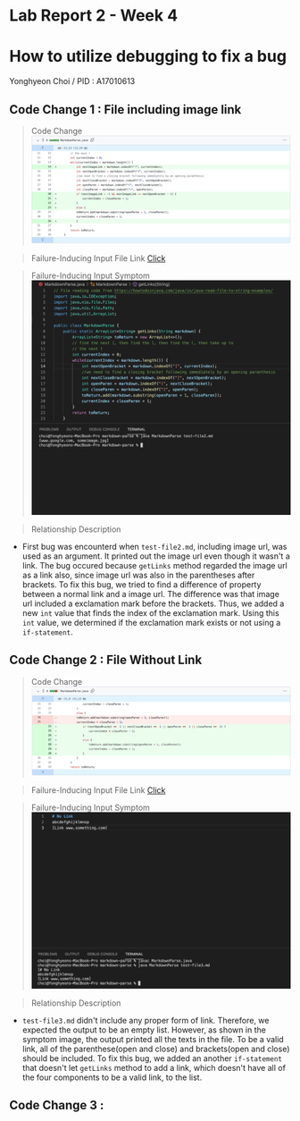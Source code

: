 # Lab Report 2 - Week 4

# How to utilize debugging to fix a bug 
Yonghyeon Choi / PID : A17010613







## Code Change 1 : File including image link

> Code Change 
![Image](lab-report-2/Bug1Fixed.png)

> Failure-Inducing Input File Link
[Click](https://github.com/choi8616/markdown-parse/blob/main/test-file2.md)

> Failure-Inducing Input Symptom
![Image](lab-report-2/Bug1-ImageLink.png)

> Relationship Description

- First bug was encounterd when `test-file2.md`, including image url, was used as an argument. It printed out the image url even though it wasn't a link. The bug 
  occured because `getLinks` method regarded the image url as a link also, since image url was also in the parentheses after brackets. To fix this bug, we tried to
  find a difference of property between a normal link and a image url. The difference was that image url included a exclamation mark before the brackets.
  Thus, we added a new `int` value that finds the index of the exclamation mark. Using this `int` value, we determined if the exclamation mark exists or not using   a `if-statement`. 
  



## Code Change 2 : File Without Link

> Code Change 
![Image](lab-report-2/Bug2Fixed.png)

> Failure-Inducing Input File Link
[Click](https://github.com/choi8616/markdown-parse/blob/main/test-file3.md)

> Failure-Inducing Input Symptom
![Image](lab-report-2/Bug2.png)

> Relationship Description

- `test-file3.md` didn't include any proper form of link. Therefore, we expected the output to be an empty list. However, as shown in the symptom image, the output   printed all the texts in the file. To be a valid link, all of the parenthese(open and close) and brackets(open and close) should be included. To fix this bug, we   added an another `if-statement` that doesn't let `getLinks` method to add a link, which doesn't have all of the four components to be a valid link, to the list.
  



## Code Change 3 : 
